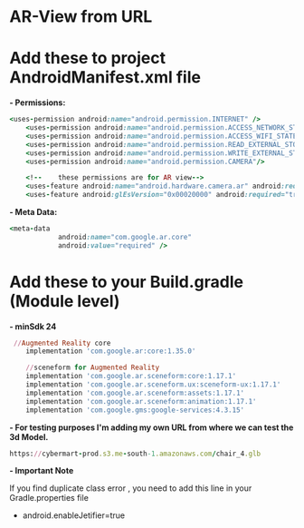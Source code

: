 # AR-View from URL
# Add these to project AndroidManifest.xml file
**- Permissions:**
```ruby
<uses-permission android:name="android.permission.INTERNET" />
    <uses-permission android:name="android.permission.ACCESS_NETWORK_STATE" />
    <uses-permission android:name="android.permission.ACCESS_WIFI_STATE" />
    <uses-permission android:name="android.permission.READ_EXTERNAL_STORAGE" />
    <uses-permission android:name="android.permission.WRITE_EXTERNAL_STORAGE"/>
    <uses-permission android:name="android.permission.CAMERA"/>

    <!--    these permissions are for AR view-->
    <uses-feature android:name="android.hardware.camera.ar" android:required="true"/>
    <uses-feature android:glEsVersion="0x00020000" android:required="true" />
```
**- Meta Data:**
```ruby
<meta-data
            android:name="com.google.ar.core"
            android:value="required" />
```
# Add these to your Build.gradle (Module level)
**- minSdk 24**
```ruby
 //Augmented Reality core
    implementation 'com.google.ar:core:1.35.0'

    //sceneform for Augmented Reality
    implementation 'com.google.ar.sceneform:core:1.17.1'
    implementation 'com.google.ar.sceneform.ux:sceneform-ux:1.17.1'
    implementation 'com.google.ar.sceneform:assets:1.17.1'
    implementation 'com.google.ar.sceneform:animation:1.17.1'
    implementation 'com.google.gms:google-services:4.3.15'
```
**- For testing purposes I'm adding my own URL from where we can test the 3d Model.**
```ruby
https://cybermart-prod.s3.me-south-1.amazonaws.com/chair_4.glb
```
**- Important Note**

If you find duplicate class error , you need to add this line in your Gradle.properties file

- android.enableJetifier=true
